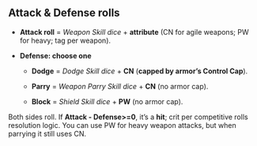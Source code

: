 ## Attack & Defense rolls

- **Attack roll** = _Weapon Skill dice_ + **attribute** (CN for agile weapons; PW for heavy; tag per weapon).
    
- **Defense: choose one**
    
    - **Dodge** = _Dodge Skill dice_ + **CN** (**capped by armor’s Control Cap**).
        
    - **Parry** = _Weapon Parry Skill dice_ + **CN** (no armor cap).
        
    - **Block** = _Shield Skill dice_ + **PW** (no armor cap).
        

Both sides roll. If **Attack - Defense>=0**, it’s a **hit**; crit per competitive rolls resolution logic.
You can use PW for heavy weapon attacks, but when parrying it still uses CN.

